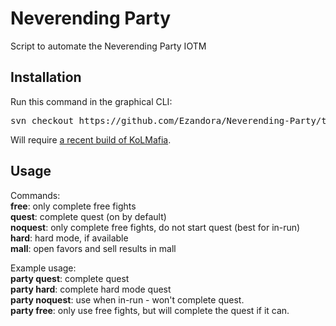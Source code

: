Neverending Party
=====
Script to automate the Neverending Party IOTM

Installation
----------------
Run this command in the graphical CLI:
<pre>
svn checkout https://github.com/Ezandora/Neverending-Party/trunk/Release/
</pre>
Will require [a recent build of KoLMafia](http://builds.kolmafia.us/job/Kolmafia/lastSuccessfulBuild/).

Usage
----------------
Commands:  
__free__: only complete free fights  
__quest__: complete quest (on by default)  
__noquest__: only complete free fights, do not start quest (best for in-run)  
__hard__: hard mode, if available  
__mall__: open favors and sell results in mall  
  
Example usage:  
__party quest__: complete quest  
__party hard__: complete hard mode quest  
__party noquest__: use when in-run - won't complete quest.  
__party free__: only use free fights, but will complete the quest if it can.  